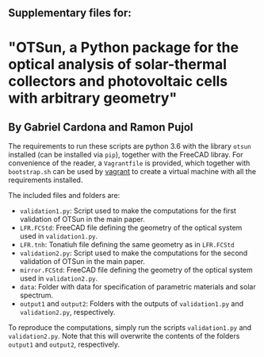 ## Supplementary files for: 
# "OTSun, a Python package for the optical analysis of solar-thermal collectors and photovoltaic cells with arbitrary geometry"
## By Gabriel Cardona and Ramon Pujol

The requirements to run these scripts are python 3.6 with the library `otsun` installed (can be installed via `pip`), together with the FreeCAD libray. For convenience of the reader, a `Vagrantfile` is provided, which together with `bootstrap.sh` can be used by [vagrant](https://www.vagrantup.com/) to create a virtual machine with all the requirements installed.

The included files and folders are:

* `validation1.py`: Script used to make the computations for the first validation of OTSun in the main paper.
* `LFR.FCStd`: FreeCAD file defining the geometry of the optical system used in `validation1.py`.
* `LFR.tnh`: Tonatiuh file defining the same geometry as in `LFR.FCStd`
* `validation2.py`: Script used to make the computations for the second validation of OTSun in the main paper.
* `mirror.FCStd`: FreeCAD file defining the geometry of the optical system used in `validation2.py`.
* `data`: Folder with data for specification of parametric materials and solar spectrum.
* `output1` and `output2`: Folders with the outputs of `validation1.py` and `validation2.py`, respectively.

To reproduce the computations, simply run the scripts `validation1.py` and `validation2.py`. Note that this will overwrite the contents of the folders `output1` and `output2`, respectively.
